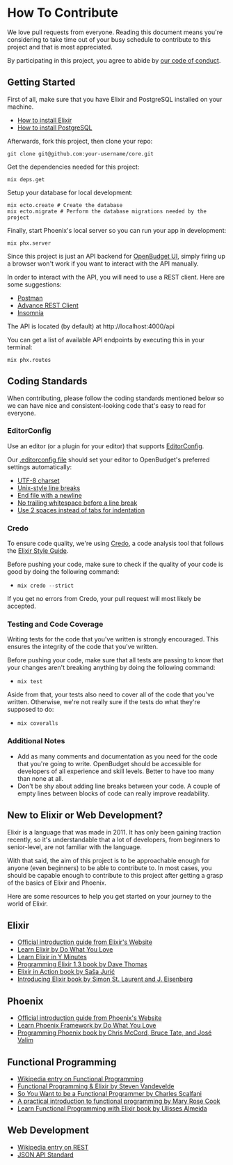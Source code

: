 # How To Contribute

We love pull requests from everyone. Reading this document means you're considering to take time out of your busy schedule to contribute to this project and that is most appreciated.

By participating in this project, you agree to abide by [our code of conduct](CODE_OF_CONDUCT.md).

## Getting Started

First of all, make sure that you have Elixir and PostgreSQL installed on your machine.

* [How to install Elixir](https://elixir-lang.org/install.html)
* [How to install PostgreSQL](https://wiki.postgresql.org/wiki/Detailed_installation_guides)

Afterwards, fork this project, then clone your repo:

```
git clone git@github.com:your-username/core.git
```

Get the dependencies needed for this project:

```
mix deps.get
```

Setup your database for local development:

```
mix ecto.create # Create the database
mix ecto.migrate # Perform the database migrations needed by the project
```

Finally, start Phoenix's local server so you can run your app in development:

```
mix phx.server
```

Since this project is just an API backend for [OpenBudget UI](https://github.com/obudget/ui), simply firing up a browser won't work if you want to interact with the API manually.

In order to interact with the API, you will need to use a REST client. Here are some suggestions:

* [Postman](https://www.getpostman.com/)
* [Advance REST Client](https://advancedrestclient.com/)
* [Insomnia](https://insomnia.rest/)

The API is located (by default) at http://localhost:4000/api

You can get a list of available API endpoints by executing this in your terminal:

```
mix phx.routes
```

## Coding Standards

When contributing, please follow the coding standards mentioned below so we can have nice and consistent-looking code that's easy to read for everyone.

### EditorConfig

Use an editor (or a plugin for your editor) that supports [EditorConfig](http://editorconfig.org).

Our [.editorconfig file](.editorconfig) should set your editor to OpenBudget's preferred settings automatically:

* [UTF-8 charset](https://en.wikipedia.org/wiki/UTF-8)
* [Unix-style line breaks](http://www.cs.toronto.edu/~krueger/csc209h/tut/line-endings.html)
* [End file with a newline](https://stackoverflow.com/questions/729692/why-should-text-files-end-with-a-newline)
* [No trailing whitespace before a line break](https://softwareengineering.stackexchange.com/questions/121555/why-is-trailing-whitespace-a-big-deal)
* [Use 2 spaces instead of tabs for indentation](https://github.com/rrrene/elixir-style-guide#spaces-indentation)

### Credo

To ensure code quality, we're using [Credo](https://github.com/rrrene/credo), a code analysis tool that follows the [Elixir Style Guide](https://github.com/rrrene/elixir-style-guide).

Before pushing your code, make sure to check if the quality of your code is good by doing the following command:

* `mix credo --strict`

If you get no errors from Credo, your pull request will most likely be accepted.

### Testing and Code Coverage

Writing tests for the code that you've written is strongly encouraged. This ensures the integrity of the code that you've written.

Before pushing your code, make sure that all tests are passing to know that your changes aren't breaking anything by doing the following command:

* `mix test`

Aside from that, your tests also need to cover all of the code that you've written. Otherwise, we're not really sure if the tests do what they're supposed to do:

* `mix coveralls`

### Additional Notes

* Add as many comments and documentation as you need for the code that you're going to write. OpenBudget should be accessible for developers of all experience and skill levels. Better to have too many than none at all.
* Don't be shy about adding line breaks between your code. A couple of empty lines between blocks of code can really improve readability.

## New to Elixir or Web Development?

Elixir is a language that was made in 2011. It has only been gaining traction recently, so it's understandable that a lot of developers, from beginners to senior-level, are not familiar with the language.

With that said, the aim of this project is to be approachable enough for anyone (even beginners) to be able to contribute to. In most cases, you should be capable enough to contribute to this project after getting a grasp of the basics of Elixir and Phoenix.

Here are some resources to help you get started on your journey to the world of Elixir.

## Elixir

* [Official introduction guide from Elixir's Website](https://elixir-lang.org/getting-started/introduction.html)
* [Learn Elixir by Do What You Love](https://github.com/dwyl/learn-elixir)
* [Learn Elixir in Y Minutes](https://learnxinyminutes.com/docs/elixir)
* [Programming Elixir 1.3 book by Dave Thomas](https://pragprog.com/book/elixir13/programming-elixir-1-3)
* [Elixir in Action book by Saša Jurić](https://www.manning.com/books/elixir-in-action)
* [Introducing Elixir book by Simon St. Laurent and J. Eisenberg](http://shop.oreilly.com/product/0636920030584.do)

## Phoenix

* [Official introduction guide from Phoenix's Website](https://hexdocs.pm/phoenix/up_and_running.html)
* [Learn Phoenix Framework by Do What You Love](https://github.com/dwyl/learn-phoenix-framework)
* [Programming Phoenix book by Chris McCord, Bruce Tate, and José Valim](https://pragprog.com/book/phoenix/programming-phoenix)

## Functional Programming

* [Wikipedia entry on Functional Programming](https://en.wikipedia.org/wiki/Functional_programming)
* [Functional Programming & Elixir by Steven Vandevelde](https://medium.com/making-internets/functional-programming-elixir-pt-1-the-basics-bd3ce8d68f1b)
* [So You Want to be a Functional Programmer by Charles Scalfani](https://medium.com/@cscalfani/so-you-want-to-be-a-functional-programmer-part-1-1f15e387e536)
* [A practical introduction to functional programming by Mary Rose Cook](https://maryrosecook.com/blog/post/a-practical-introduction-to-functional-programming)
* [Learn Functional Programming with Elixir book by Ulisses Almeida](https://pragprog.com/book/cdc-elixir/learn-functional-programming-with-elixir)

## Web Development

* [Wikipedia entry on REST](https://en.wikipedia.org/wiki/Representational_state_transfer)
* [JSON API Standard](http://jsonapi.org/)
